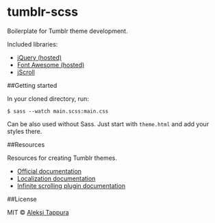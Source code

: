 # tumblr-scss
Boilerplate for Tumblr theme development.

Included libraries:

- [jQuery (hosted)](https://jquery.com/)
- [Font Awesome (hosted)](https://fortawesome.github.io/Font-Awesome/)
- [jScroll](http://jscroll.com/)

##Getting started

In your cloned directory, run:

    $ sass --watch main.scss:main.css

Can be also used without Sass. Just start with `theme.html` and add your styles there.

##Resources

Resources for creating Tumblr themes.

- [Official documentation](https://www.tumblr.com/docs/en/custom_themes)
- [Localization documentation](https://www.tumblr.com/docs/en/localizing_themes)
- [Infinite scrolling plugin documentation](http://jscroll.com/)

##License

MIT © [Aleksi Tappura](http://aleksitappura.com)